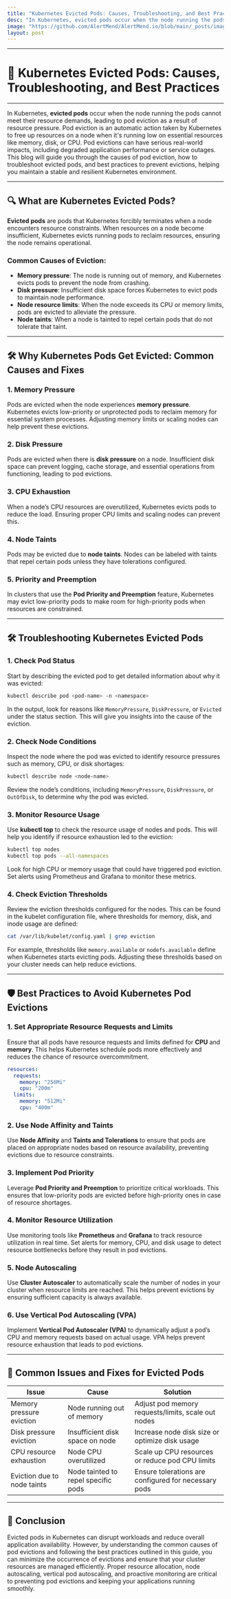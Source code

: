 ```yaml
---
title: "Kubernetes Evicted Pods: Causes, Troubleshooting, and Best Practices"
desc: "In Kubernetes, evicted pods occur when the node running the pods cannot meet their resource demands, leading to pod eviction as a result of resource pressure. Pod eviction is an automatic action taken by Kubernetes to free up resources on a node when it’s running low on essential resources like memory, disk, or CPU. Pod evictions can have serious real-world impacts, including degraded application performance or service outages. This blog will guide you through the causes of pod eviction, how to troubleshoot evicted pods, and best practices to prevent evictions, helping you maintain a stable and resilient Kubernetes environment."
image: "https://github.com/AlertMend/AlertMend.io/blob/main/_posts/images/evicted_pods.png?raw=true"
layout: post
---
```


---
# 🚨 **Kubernetes Evicted Pods: Causes, Troubleshooting, and Best Practices**
---

In Kubernetes, **evicted pods** occur when the node running the pods cannot meet their resource demands, leading to pod eviction as a result of resource pressure. Pod eviction is an automatic action taken by Kubernetes to free up resources on a node when it's running low on essential resources like memory, disk, or CPU. Pod evictions can have serious real-world impacts, including degraded application performance or service outages. This blog will guide you through the causes of pod eviction, how to troubleshoot evicted pods, and best practices to prevent evictions, helping you maintain a stable and resilient Kubernetes environment.

---

## 🔍 **What are Kubernetes Evicted Pods?**

**Evicted pods** are pods that Kubernetes forcibly terminates when a node encounters resource constraints. When resources on a node become insufficient, Kubernetes evicts running pods to reclaim resources, ensuring the node remains operational.

### Common Causes of Eviction:
- **Memory pressure**: The node is running out of memory, and Kubernetes evicts pods to prevent the node from crashing.
- **Disk pressure**: Insufficient disk space forces Kubernetes to evict pods to maintain node performance.
- **Node resource limits**: When the node exceeds its CPU or memory limits, pods are evicted to alleviate the pressure.
- **Node taints**: When a node is tainted to repel certain pods that do not tolerate that taint.

---

## 🛠️ **Why Kubernetes Pods Get Evicted: Common Causes and Fixes**

### 1. **Memory Pressure**
Pods are evicted when the node experiences **memory pressure**. Kubernetes evicts low-priority or unprotected pods to reclaim memory for essential system processes. Adjusting memory limits or scaling nodes can help prevent these evictions.

### 2. **Disk Pressure**
Pods are evicted when there is **disk pressure** on a node. Insufficient disk space can prevent logging, cache storage, and essential operations from functioning, leading to pod evictions.

### 3. **CPU Exhaustion**
When a node’s CPU resources are overutilized, Kubernetes evicts pods to reduce the load. Ensuring proper CPU limits and scaling nodes can prevent this.

### 4. **Node Taints**
Pods may be evicted due to **node taints**. Nodes can be labeled with taints that repel certain pods unless they have tolerations configured.

### 5. **Priority and Preemption**
In clusters that use the **Pod Priority and Preemption** feature, Kubernetes may evict low-priority pods to make room for high-priority pods when resources are constrained.

---

## 🛠️ **Troubleshooting Kubernetes Evicted Pods**

### 1. **Check Pod Status**
Start by describing the evicted pod to get detailed information about why it was evicted:
```bash
kubectl describe pod <pod-name> -n <namespace>
```
In the output, look for reasons like `MemoryPressure`, `DiskPressure`, or `Evicted` under the status section. This will give you insights into the cause of the eviction.

### 2. **Check Node Conditions**
Inspect the node where the pod was evicted to identify resource pressures such as memory, CPU, or disk shortages:
```bash
kubectl describe node <node-name>
```
Review the node’s conditions, including `MemoryPressure`, `DiskPressure`, or `OutOfDisk`, to determine why the pod was evicted.

### 3. **Monitor Resource Usage**
Use **kubectl top** to check the resource usage of nodes and pods. This will help you identify if resource exhaustion led to the eviction:
```bash
kubectl top nodes
kubectl top pods --all-namespaces
```
Look for high CPU or memory usage that could have triggered pod eviction. Set alerts using Prometheus and Grafana to monitor these metrics.

### 4. **Check Eviction Thresholds**
Review the eviction thresholds configured for the nodes. This can be found in the kubelet configuration file, where thresholds for memory, disk, and inode usage are defined:
```bash
cat /var/lib/kubelet/config.yaml | grep eviction
```
For example, thresholds like `memory.available` or `nodefs.available` define when Kubernetes starts evicting pods. Adjusting these thresholds based on your cluster needs can help reduce evictions.

---

## 🛡️ **Best Practices to Avoid Kubernetes Pod Evictions**

### 1. **Set Appropriate Resource Requests and Limits**
Ensure that all pods have resource requests and limits defined for **CPU** and **memory**. This helps Kubernetes schedule pods more effectively and reduces the chance of resource overcommitment.

```yaml
resources:
  requests:
    memory: "256Mi"
    cpu: "200m"
  limits:
    memory: "512Mi"
    cpu: "400m"
```

### 2. **Use Node Affinity and Taints**
Use **Node Affinity** and **Taints and Tolerations** to ensure that pods are placed on appropriate nodes based on resource availability, preventing evictions due to resource constraints.

### 3. **Implement Pod Priority**
Leverage **Pod Priority and Preemption** to prioritize critical workloads. This ensures that low-priority pods are evicted before high-priority ones in case of resource shortages.

### 4. **Monitor Resource Utilization**
Use monitoring tools like **Prometheus** and **Grafana** to track resource utilization in real time. Set alerts for memory, CPU, and disk usage to detect resource bottlenecks before they result in pod evictions.

### 5. **Node Autoscaling**
Use **Cluster Autoscaler** to automatically scale the number of nodes in your cluster when resource limits are reached. This helps prevent evictions by ensuring sufficient capacity is always available.

### 6. **Use Vertical Pod Autoscaling (VPA)**
Implement **Vertical Pod Autoscaler (VPA)** to dynamically adjust a pod’s CPU and memory requests based on actual usage. VPA helps prevent resource exhaustion that leads to pod evictions.

---

## 🔄 **Common Issues and Fixes for Evicted Pods**

| **Issue**                             | **Cause**                                   | **Solution** |
|---------------------------------------|---------------------------------------------|--------------|
| Memory pressure eviction              | Node running out of memory                  | Adjust pod memory requests/limits, scale out nodes |
| Disk pressure eviction                | Insufficient disk space on node             | Increase node disk size or optimize disk usage |
| CPU resource exhaustion               | Node CPU overutilized                       | Scale up CPU resources or reduce pod CPU limits |
| Eviction due to node taints           | Node tainted to repel specific pods         | Ensure tolerations are configured for necessary pods |

---

## 🚀 **Conclusion**

Evicted pods in Kubernetes can disrupt workloads and reduce overall application availability. However, by understanding the common causes of pod evictions and following the best practices outlined in this guide, you can minimize the occurrence of evictions and ensure that your cluster resources are managed efficiently. Proper resource allocation, node autoscaling, vertical pod autoscaling, and proactive monitoring are critical to preventing pod evictions and keeping your applications running smoothly.
